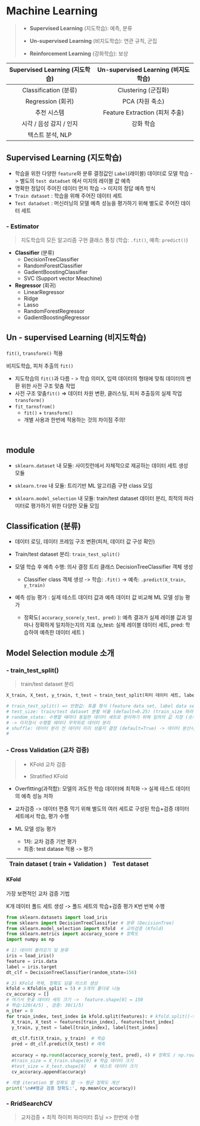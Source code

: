 # Machine Learning

> - **Supervised Learning** (지도학습): 예측, 분류
>
> - **Un-supervised Learning**  (비지도학습): 연관 규칙, 군집 
>
> - **Reinforcement Learning** (강화학습): 보상 

| Supervised Learning (지도학습) | Un-supervised Learning  (비지도학습) |
| :----------------------------: | :----------------------------------: |
|     Classification (분류)      |         Clustering (군집화)          |
|       Regression (회귀)        |           PCA (차원 축소)            |
|          추천 시스템           |    Feature Extraction (피처 추출)    |
|    시각 / 음성 감지 / 인지     |              강화 학습               |
|        텍스트 분석, NLP        |                                      |



## **Supervised Learning (지도학습)**


- 학습을 위한 다양한 `feature`와 분류 결정값인 `Label`(레이블) 데이터로 모델 학습 -> 별도의 `test datadset` 에서 미지의 레이블 값 예측
- 명확한 정답이 주어진 데이터 먼저 학습 -> 미지의 정답 예측 방식
- `Train dataset` : 학습을 위해 주어진 데이터 세트
-  `Test datadset` : 머신러닝의 모델 예측 성능을 평가하기 위해 별도로 주어진 데이터 세트



### - **Estimator**

> 지도학습의 모든 알고리즘 구현 클래스 통칭 (학습: `.fit()`, 예측: `predict()`)

- **Classifier** (분류)
  - DecisionTreeClassifier
  - RandomForestClassifier
  - GadientBoostingClassifier
  - SVC (Support vector Meachine)
- **Regressor** (회귀)
  - LinearRegressor
  - Ridge
  - Lasso
  - RandomForestRegressor
  - GadientBoostingRegressor





## Un - supervised Learning (비지도학습)

`fit()`, `transform()` 적용

비지도학습, 피처 추출의 `fit()` 

- 지도학습의 `fit()`과 다름 - > 학습 의미X, 입력 데이터의 형태에 맞춰 데이터의 변환 위한 사전 구조 맞춤 작업
- 사전 구조 맞춤`fit()`  => 데이터 차원 변환, 클러스팅, 피처 추출등의 실제 작업 `transform()`
- `fit_tarnsfrom()`
  -  `fit()`  + `transform()`
  -  개별 사용과 한번에 적용하는 것의 차이점 주의! 



​	



##  module

- `sklearn.dataset` 내 모듈: 사이킷런에서 자체적으로 제공하는 데이터 세트 생성 모듈

- `sklearn.tree` 내 모듈: 트리기반 ML 알고리즘 구현 class 모임  

- `sklearn.model_selection` 내 모듈: train/test dataset 데이터 분리, 최적의 파라미터로 평가하기 위한 다양한 모듈 모임











## Classification (분류)

- 데이터 로딩, 데이터 프레임 구조 변환(피처, 데이터 값 구성 확인) 

- Train/test dataset 분리: `train_test_split()`

- 모델 학습 후 예측 수행: 의사 결정 트리 클래스 DecisionTreeClassifier 객체 생성 

  - Classifier class 객체 생성 -> 학습: `.fit()` -> 예측: `.predict(X_train, y_train)`

- 예측 성능 평가 : 실제 테스트 데이터 값과 예측 데이터 값 비교해 ML 모델 성능 평가 

  - 정확도(  `accuracy_score(y_test, pred)` ): 예측 결과가 실제 레이블 값과 얼마나 정확하게 일치하는지의 지표 (y_test: 실제 레이블 데이터 세트, pred: 학습하여 예측한 데이터 세트 )



## Model Selection module 소개



### - train_test_split()

> train/test dataset 분리

```py
X_train, X_test, y_train, t_test = train_test_split(피터 데이터 세트, label 데이터 세트, test_size=0.2, random_state=11 )

# train_test_split() => 반환값: 튜플 형식 (feature data set, label data set)
# test_size: train/test dataset 분활 비율 (default=0.25) (train_size 파라미터도 존재하지만 이게 더 통상적으로 쓰임)
# random_state: 수행할 때마다 동일한 데이터 세트로 분리하기 위해 임의의 값 지정 (숫자 아무거나 상관 X)
# -> 미지정시 수행할 때마다 무작위로 데이터 분리
# shuffle: 데이터 분리 전 데이터 미리 섞을지 결정 (default=True) -> 데이터 분산시켜 효율적인 train/test dataset 만드는데 사용
# 
```



 ### -  Cross Validation (교차 검증)

> - KFold 교차 검증
>
> - Stratified KFold

- Overfitting(과적합): 모델의 과도한 학습 데이터에 최적화 -> 실제 테스트 데이터의 예측 성능 저하

- 교차검증 -> 데이터 편중 막기 위해 별도의 여러 세트로 구성된 학습+검증 데이터 세트에서 학습, 평가 수행

- ML 모델 성능 평가 
  - 1차: 교차 검증 기반 평가
  - 최종: test datase 적용 -> 평가 

| Train dataset ( train + Validation ) | Test dataset |
| :----------------------------------: | :----------: |



#### KFold

가장 보편적인 교차 검증 기법 

K개 데이터 폴드 세트 생성 -> 폴드 세트의 학습+검증 평가 K번 반복 수행 

```py
from sklearn.datasets import load_iris
from sklearn import DecisionTreeClassifier # 분류 (DecisionTree)
from sklearn.model_selection import Kfold  # 교차검증 (Kfold) 
from sklearn.metrics import accuracy_score # 정확도
import numpy as np

# 1) 데이터 불러오기 및 분류
iris = load_iris()
feature = iris.data
label = iris.target
dt_clf = DecisionTreeClassifier(random_state=156)

# 2) KFold 객체, 정확도 담을 리스트 생성 
kfold = Kfold(n_split = 5) # 5개의 폴더로 나눔 
cv_accuracy = []
# 여기서 붓꽃 데이터 세트 크기 ->  feature.shape[0] = 150
# 학습:120(4/5) , 검증: 30(1/5)
n_iter = 0
for train_index, test_index in kfold.split(features): # kfold.split()->학습,검증 인덱스 array
  X_train, X_test = features[train_index], features[test_index]
  y_train, y_test = label[train_index], label[test_index]
  
  dt_clf.fit(X_train, y_train)  # 학습 
  pred = dt_clf.predict(X_test) # 예측
  
  accuracy = np.round(accuracy_score(y_test, pred), 4) # 정확도 / np.round():반올림 
  #train_size = X_train.shape[0] # 학습 데이터 크기
  #test_size = X_test.shape[0]   # 테스트 데이터 크기
  cv_accuracy.append(accuracy)
  
# 개별 iteration 별 정확도 합 -> 평균 정확도 계산
print('\n##평균 검증 정확도:', np.mean(cv_accuracy))
```





### - RridSearchCV 

> 교차검증 + 최적 하이퍼 파라미터 튜닝 => 한번에 수행
